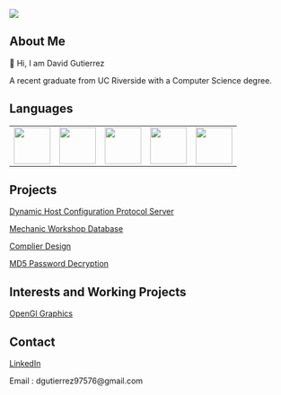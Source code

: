 ![](https://komarev.com/ghpvc/?username=dguti97576&color=green)

<h2> About Me </h2>
👋 Hi, I am David Gutierrez 
 <p>A recent graduate from UC Riverside with a Computer Science degree.  </p>

<h2> Languages </h2>
<table>
<tbody>
  <td> 
    <img height=65px src="https://isocpp.org/assets/images/cpp_logo.png"> 
  </td>
  <td> 
    <img height=65px src="https://img.icons8.com/color/2x/python.png"> 
  </td>
  <td> 
    <img height=65px src="https://img.icons8.com/color/2x/javascript.png"> 
  </td>
  <td> 
    <img height=65px src = "https://upload.wikimedia.org/wikipedia/commons/1/19/C_Logo.png">
  </td>
  <td>
     <img height=65px src = "https://img.icons8.com/color/48/000000/java-coffee-cup-logo--v1.png">
  </td>

</tbody>
</table>

<h2> Projects </h2>

 
<p> <a href = "https://github.com/dguti97576/DHCP/" >
Dynamic Host Configuration Protocol Server
</a></p>

<p> <a href = "https://github.com/dguti97576/Mechanic-Workshop-Database" >
Mechanic Workshop Database
</a></p>

<p> <a href = "https://github.com/dguti97576/Complier_Design" >
Complier Design
</a></p>

<p> <a href = "https://github.com/dguti97576/MD5_Decryption" >
 MD5 Password Decryption 
</a></p>

<h2>Interests and Working Projects</h2>
<p> <a href = "https://github.com/dguti97576/OpenGL_tutorial" >
OpenGl Graphics
</a></p>

<!---
<p> <a href = "https://github.com/dguti97576/MLOps" >
Machine Learning Operations
</a></p>
--->

<h2> Contact </h2>
<p><a href = "https://www.linkedin.com/in/david-gutierrez-g/">
 LinkedIn
 </a></p>
<p> Email : dgutierrez97576@gmail.com </p>



<!---
dguti97576/dguti97576 is a ✨ special ✨ repository because its `README.md` (this file) appears on your GitHub profile.
You can click the Preview link to take a look at your changes.
--->
